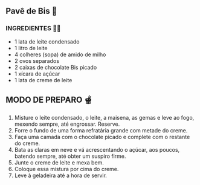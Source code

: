 ## Pavê de Bis :chocolate_bar: 

### INGREDIENTES  :man_cook:

- 1 lata de leite condensado
- 1 litro de leite
- 4 colheres (sopa) de amido de milho
- 2 ovos separados
- 2 caixas de chocolate Bis picado
- 1 xícara de açúcar
- 1 lata de creme de leite

## MODO DE PREPARO 🫕

1. Misture o leite condensado, o leite, a maisena, as gemas e leve ao fogo, mexendo sempre, até engrossar. Reserve.
2. Forre o fundo de uma forma refratária grande com metade do creme.
3. Faça uma camada com o chocolate picado e complete com o restante do creme.
4. Bata as claras em neve e vá acrescentando o açúcar, aos poucos, batendo sempre, até obter um suspiro firme.
5. Junte o creme de leite e mexa bem.
6. Coloque essa mistura por cima do creme.
7. Leve à geladeira até a hora de servir.